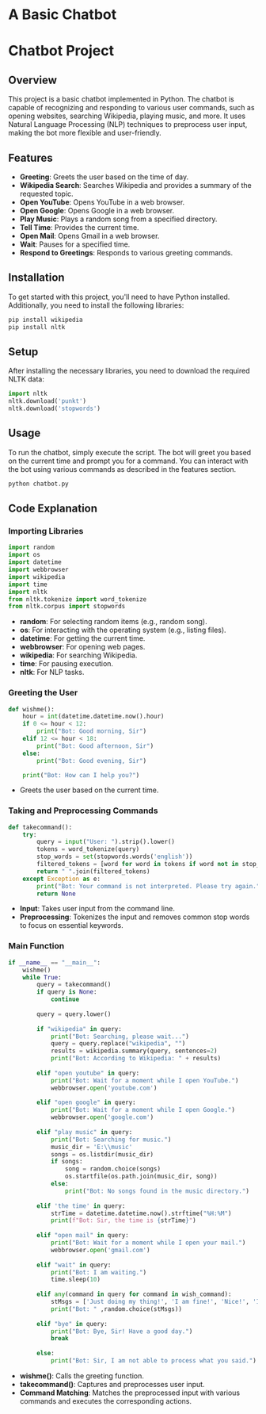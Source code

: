 # A Basic Chatbot



# Chatbot Project

## Overview
This project is a basic chatbot implemented in Python. The chatbot is capable of recognizing and responding to various user commands, such as opening websites, searching Wikipedia, playing music, and more. It uses Natural Language Processing (NLP) techniques to preprocess user input, making the bot more flexible and user-friendly.

## Features
- **Greeting**: Greets the user based on the time of day.
- **Wikipedia Search**: Searches Wikipedia and provides a summary of the requested topic.
- **Open YouTube**: Opens YouTube in a web browser.
- **Open Google**: Opens Google in a web browser.
- **Play Music**: Plays a random song from a specified directory.
- **Tell Time**: Provides the current time.
- **Open Mail**: Opens Gmail in a web browser.
- **Wait**: Pauses for a specified time.
- **Respond to Greetings**: Responds to various greeting commands.

## Installation
To get started with this project, you'll need to have Python installed. Additionally, you need to install the following libraries:

```bash
pip install wikipedia
pip install nltk
```

## Setup
After installing the necessary libraries, you need to download the required NLTK data:

```python
import nltk
nltk.download('punkt')
nltk.download('stopwords')
```

## Usage
To run the chatbot, simply execute the script. The bot will greet you based on the current time and prompt you for a command. You can interact with the bot using various commands as described in the features section.

```python
python chatbot.py
```

## Code Explanation

### Importing Libraries
```python
import random
import os
import datetime
import webbrowser
import wikipedia
import time
import nltk
from nltk.tokenize import word_tokenize
from nltk.corpus import stopwords
```
- **random**: For selecting random items (e.g., random song).
- **os**: For interacting with the operating system (e.g., listing files).
- **datetime**: For getting the current time.
- **webbrowser**: For opening web pages.
- **wikipedia**: For searching Wikipedia.
- **time**: For pausing execution.
- **nltk**: For NLP tasks.

### Greeting the User
```python
def wishme():
    hour = int(datetime.datetime.now().hour)
    if 0 <= hour < 12:
        print("Bot: Good morning, Sir")
    elif 12 <= hour < 18:
        print("Bot: Good afternoon, Sir")
    else:
        print("Bot: Good evening, Sir")

    print("Bot: How can I help you?")
```
- Greets the user based on the current time.

### Taking and Preprocessing Commands
```python
def takecommand():
    try:
        query = input("User: ").strip().lower()
        tokens = word_tokenize(query)
        stop_words = set(stopwords.words('english'))
        filtered_tokens = [word for word in tokens if word not in stop_words]
        return " ".join(filtered_tokens)
    except Exception as e:
        print("Bot: Your command is not interpreted. Please try again.")
        return None
```
- **Input**: Takes user input from the command line.
- **Preprocessing**: Tokenizes the input and removes common stop words to focus on essential keywords.

### Main Function
```python
if __name__ == "__main__":
    wishme()
    while True:
        query = takecommand()
        if query is None:
            continue
        
        query = query.lower()
        
        if "wikipedia" in query:
            print("Bot: Searching, please wait...")
            query = query.replace("wikipedia", "")
            results = wikipedia.summary(query, sentences=2)
            print("Bot: According to Wikipedia: " + results)
        
        elif "open youtube" in query:
            print("Bot: Wait for a moment while I open YouTube.")
            webbrowser.open('youtube.com')
        
        elif "open google" in query:
            print("Bot: Wait for a moment while I open Google.")
            webbrowser.open('google.com')
        
        elif "play music" in query:
            print("Bot: Searching for music.")
            music_dir = 'E:\\music'
            songs = os.listdir(music_dir)
            if songs:
                song = random.choice(songs)
                os.startfile(os.path.join(music_dir, song))
            else:
                print("Bot: No songs found in the music directory.")
        
        elif 'the time' in query:
            strTime = datetime.datetime.now().strftime("%H:%M")
            print(f"Bot: Sir, the time is {strTime}")
        
        elif "open mail" in query:
            print("Bot: Wait for a moment while I open your mail.")
            webbrowser.open('gmail.com')
        
        elif "wait" in query:
            print("Bot: I am waiting.")
            time.sleep(10)
        
        elif any(command in query for command in wish_command):
            stMsgs = ['Just doing my thing!', 'I am fine!', 'Nice!', 'I am nice and full of energy']
            print("Bot: " ,random.choice(stMsgs))
        
        elif "bye" in query:
            print("Bot: Bye, Sir! Have a good day.")
            break
        
        else:
            print("Bot: Sir, I am not able to process what you said.")
```
- **wishme()**: Calls the greeting function.
- **takecommand()**: Captures and preprocesses user input.
- **Command Matching**: Matches the preprocessed input with various commands and executes the corresponding actions.


